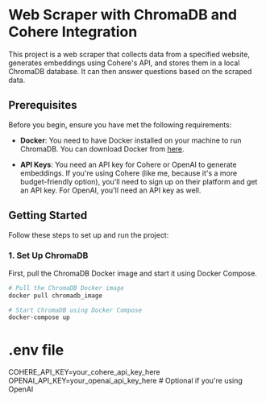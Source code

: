 # Web Scraper with ChromaDB and Cohere Integration

This project is a web scraper that collects data from a specified website, generates embeddings using Cohere's API, and stores them in a local ChromaDB database. It can then answer questions based on the scraped data.

## Prerequisites

Before you begin, ensure you have met the following requirements:

- **Docker**: You need to have Docker installed on your machine to run ChromaDB. You can download Docker from [here](https://www.docker.com/products/docker-desktop).

- **API Keys**: You need an API key for Cohere or OpenAI to generate embeddings. If you're using Cohere (like me, because it's a more budget-friendly option), you'll need to sign up on their platform and get an API key. For OpenAI, you'll need an API key as well.

## Getting Started

Follow these steps to set up and run the project:

### 1. Set Up ChromaDB

First, pull the ChromaDB Docker image and start it using Docker Compose.

```bash
# Pull the ChromaDB Docker image
docker pull chromadb_image

# Start ChromaDB using Docker Compose
docker-compose up
```


# .env file
COHERE_API_KEY=your_cohere_api_key_here
OPENAI_API_KEY=your_openai_api_key_here  # Optional if you're using OpenAI

